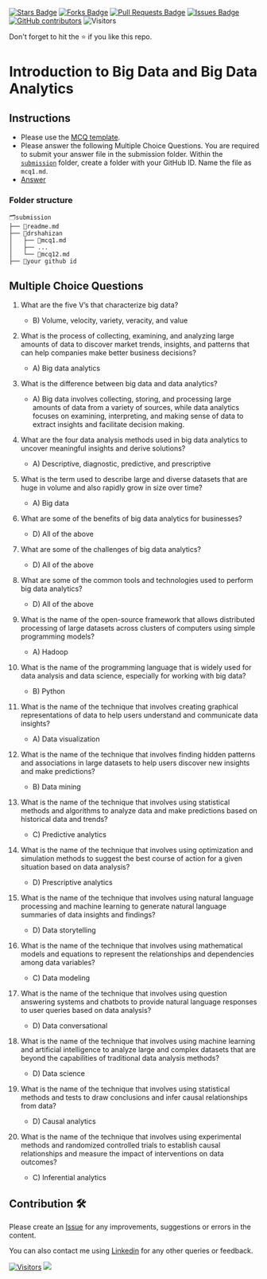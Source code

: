 <a href="https://github.com/drshahizan/HPDP/stargazers"><img src="https://img.shields.io/github/stars/drshahizan/HPDP" alt="Stars Badge"/></a>
<a href="https://github.com/drshahizan/HPDP/network/members"><img src="https://img.shields.io/github/forks/drshahizan/HPDP" alt="Forks Badge"/></a>
<a href="https://github.com/drshahizan/HPDP/pulls"><img src="https://img.shields.io/github/issues-pr/drshahizan/HPDP" alt="Pull Requests Badge"/></a>
<a href="https://github.com/drshahizan/HPDP/issues"><img src="https://img.shields.io/github/issues/drshahizan/HPDP" alt="Issues Badge"/></a>
<a href="https://github.com/drshahizan/HPDP/graphs/contributors"><img alt="GitHub contributors" src="https://img.shields.io/github/contributors/drshahizan/Python_Tutorial?color=2b9348"></a>
![Visitors](https://api.visitorbadge.io/api/visitors?path=https%3A%2F%2Fgithub.com%2Fdrshahizan%2FHPDP&labelColor=%23d9e3f0&countColor=%23697689&style=flat)

Don't forget to hit the :star: if you like this repo.

# Introduction to Big Data and Big Data Analytics

## Instructions
- Please use the [MCQ template](temp_mcq.md).
- Please answer the following Multiple Choice Questions. You are required to submit your answer file in the submission folder. Within the [`submission`](../submission/) folder, create a folder with your GitHub ID. Name the file as `mcq1.md`.
- [Answer](https://github.com/drshahizan/)

### Folder structure

```
🗂️submission
├── 📄readme.md
├── 📁drshahizan
│   ├── 📄mcq1.md
│   ├── ...
│   └── 📄mcq12.md
├── 📁your github id
```


## Multiple Choice Questions																																					

1. What are the five V’s that characterize big data?
   - B) Volume, velocity, variety, veracity, and value

2. What is the process of collecting, examining, and analyzing large amounts of data to discover market trends, insights, and patterns that can help companies make better business decisions?
   - A) Big data analytics

3. What is the difference between big data and data analytics?
   - A) Big data involves collecting, storing, and processing large amounts of data from a variety of sources, while data analytics focuses on examining, interpreting, and making sense of data to extract insights and facilitate decision making.

4. What are the four data analysis methods used in big data analytics to uncover meaningful insights and derive solutions?
   - A) Descriptive, diagnostic, predictive, and prescriptive

5. What is the term used to describe large and diverse datasets that are huge in volume and also rapidly grow in size over time?
   - A) Big data

6. What are some of the benefits of big data analytics for businesses?
   - D) All of the above

7. What are some of the challenges of big data analytics?
   - D) All of the above

8. What are some of the common tools and technologies used to perform big data analytics?
   - D) All of the above

9. What is the name of the open-source framework that allows distributed processing of large datasets across clusters of computers using simple programming models?
   - A) Hadoop

10. What is the name of the programming language that is widely used for data analysis and data science, especially for working with big data?
    - B) Python

11. What is the name of the technique that involves creating graphical representations of data to help users understand and communicate data insights?
    - A) Data visualization

12. What is the name of the technique that involves finding hidden patterns and associations in large datasets to help users discover new insights and make predictions?
    - B) Data mining

13. What is the name of the technique that involves using statistical methods and algorithms to analyze data and make predictions based on historical data and trends?
    - C) Predictive analytics

14. What is the name of the technique that involves using optimization and simulation methods to suggest the best course of action for a given situation based on data analysis?
    - D) Prescriptive analytics

15. What is the name of the technique that involves using natural language processing and machine learning to generate natural language summaries of data insights and findings?
    - D) Data storytelling

16. What is the name of the technique that involves using mathematical models and equations to represent the relationships and dependencies among data variables?
    - C) Data modeling

17. What is the name of the technique that involves using question answering systems and chatbots to provide natural language responses to user queries based on data analysis?
    - D) Data conversational

18. What is the name of the technique that involves using machine learning and artificial intelligence to analyze large and complex datasets that are beyond the capabilities of traditional data analysis methods?
    - D) Data science

19. What is the name of the technique that involves using statistical methods and tests to draw conclusions and infer causal relationships from data?
    - D) Causal analytics

20. What is the name of the technique that involves using experimental methods and randomized controlled trials to establish causal relationships and measure the impact of interventions on data outcomes?
    - C) Inferential analytics

## Contribution 🛠️
Please create an [Issue](https://github.com/drshahizan/HPDP/issues) for any improvements, suggestions or errors in the content.

You can also contact me using [Linkedin](https://www.linkedin.com/in/drshahizan/) for any other queries or feedback.

[![Visitors](https://api.visitorbadge.io/api/visitors?path=https%3A%2F%2Fgithub.com%2Fdrshahizan&labelColor=%23697689&countColor=%23555555&style=plastic)](https://visitorbadge.io/status?path=https%3A%2F%2Fgithub.com%2Fdrshahizan)
![](https://hit.yhype.me/github/profile?user_id=81284918)

